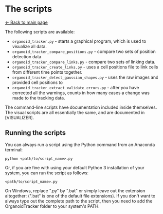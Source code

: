 # The scripts
[← Back to main page](./INDEX.md)

The following scripts are available:

* `organoid_tracker.py` - starts a graphical program, which is used to visualize all data.
* `organoid_tracker_compare_positions.py` - compare two sets of position detection data
* `organoid_tracker_compare_links.py` - compare two sets of linking data.
* `organoid_tracker_create_links.py` - uses a cell positions file to link cells from different time points together.
* `organoid_tracker_detect_gaussian_shapes.py` - uses the raw images and provided cell positions to 
* `organoid_tracker_extract_validate_errors.py` - after you have corrected all the warnings, counts in how many cases a change was made to the tracking data.

The command-line scripts have documentation included inside themselves. The visual scripts are all essentially the same, and are documented in [VISUALIZER].

Running the scripts
-------------------

You can always run a script using the Python command from an Anaconda terminal:

    python <path/to/script_name>.py

Or, if you are fine with using your default Python 3 installation of your system, you can run the script as follows:

    <path/to/script_name>.py

On Windows, replace ".py" by ".bat" or simply leave out the extension altogether: (".bat" is one of the default file extensions). If you don't want to always type out the complete path to the script, then you need to add the OrganoidTracker folder to your system's PATH.
